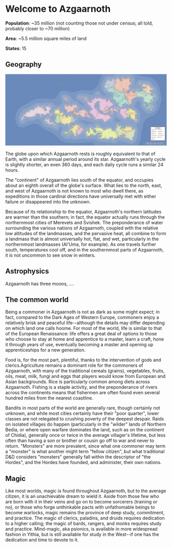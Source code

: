 # Welcome to Azgaarnoth
**Population**: ~35 million (not counting those not under census; all told, probably closer to ~70 million)

**Area**: ~5.5 million square miles of land

**States**: 15

## Geography
![Azgaarnoth](Azgaarnoth.jpeg)

The globe upon which Azgaarnoth rests is roughly equivalent to that of Earth, with a similar annual period around its star. Azgaarnoth's yearly cycle is slightly shorter, an even 360 days, and each daily cycle runs a similar 24 hours.

The "continent" of Azgaarnoth lies south of the equator, and occupies about an eighth overall of the globe's surface. What lies to the north, east, and west of Azgaarnoth is not known to most who dwell there, as expeditions in those cardinal directions have universally met with either failure or disappeared into the unknown.

Because of its relationship to the equator, Azgaarnoth's northern latitudes are warmer than the southern; in fact, the equator actually runs through the northernmost cities of Merevets and Svishek. The preponderance of water surrounding the various nations of Azgaarnoth, coupled with the relative low altitudes of the landmasses, and the pervasive heat, all combine to form a landmass that is almost universally hot, flat, and wet, particularly in the northernmost landmasses (Al'Uma, for example). As one travels further south, temperatures cool off, and in the southernmost parts of Azgaarnoth, it is not uncommon to see snow in winters.

## Astrophysics
Azgaarnoth has three moons, ....

## The common world
Being a commoner in Azgaarnoth is not as dark as some might expect; in fact, compared to the Dark Ages of Western Europe, commoners enjoy a relatively brisk and peaceful life--although the details may differ depending on which land one calls hoome. For most of the world, life is similar to that of the European Renaissance: life offers a great deal of options to those who choose to stay at home and apprentice to a master, learn a craft, hone it through years of use, eventually becoming a master and opening up apprenticeships for a new generation.

Food is, for the most part, plentiful, thanks to the intervention of gods and clerics.Agriculture remains a dominant role for the commoners of Azgaarnoth, with many of the traditional cereals (grains), vegetables, fruits, oils, meat, milk, fungi and eggs that players would know from European and Asian backgrounds. Rice is particularly common among diets across Azgaarnoth. Fishing is a staple activity, and the preponderance of rivers across the continents means that fishermen are often found even several hundred miles from the nearest coastline.

Bandits in most parts of the world are generally rare, though certainly not unknown, and while most cities certainly have their "poor quarter", lower classes are not relegated to crushing poverty of the deepest despair. Raids on isolated villages do happen (particularly in the "wilder" lands of Northern Bedia, or where open warfare dominates the land, such as on the continent of Chidia), generally once or twice in the average villager's lifetime, but less often than having a son or brother or cousin go off to war and never to return. "Monsters" are more prevalent, since what one commoner may term a "monster" is what another might term "fellow citizen", but what traditional D&D considers "monsters" generally fall within the descriptor of "the Hordes", and the Hordes have founded, and administer, their own nations.

## Magic
Like most worlds, magic is found throughout Azgaarnoth, but to the average citizen, it is an unachievable dream to wield it. Aside from those few who are born with it in their veins and go on to become sorcerers (training or no), or those who forge unthinkable pacts with unfathomable beings to become warlocks, magic remains the province of deep study, commitment, and practice. The magic of clerics, paladins, and druids requires dedication to a higher calling; the magic of bards, rangers, and monks requires study and practice. Mind-magic, aka psionics, is available in more widespread fashion in Yithia, but is still available for study in the West--if one has the dedication and time to devote to it.

